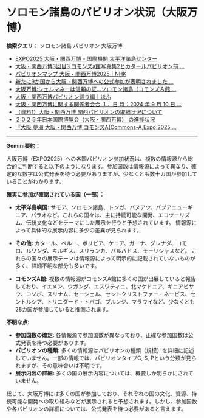 # ソロモン諸島のパビリオン状況（大阪万博）

**検索クエリ：** ソロモン諸島 パビリオン 大阪万博

- [EXPO2025 大阪・関西万博 - 国際機関 太平洋諸島センター](https://pic.or.jp/featured_word/10255/)
- [大阪・関西万博3回目3 コモンズa館写真集2とカタールパビリオン前 ...](https://ameblo.jp/bomuu/entry-12895014892.html)
- [パビリオンマップ 大阪・関西万博2025｜NHK](https://www3.nhk.or.jp/news/special/osaka_expo/pavilion/)
- [新たに9か国から大阪・関西万博への公式参加が表明されました ...](https://www.expo2025.or.jp/news/news-20220531-01/)
- [大阪万博:シェルマネーは信頼の証…ソロモン諸島（コモンズＡ館 ...](https://www.yomiuri.co.jp/expo2025/now/20250523-OYO1T50009/)
- [大阪・関西万博パビリオン巡り編｜ほふ](https://note.com/matugeya/n/nedf39f8182d6)
- [大阪・関西万博に関する関係者会合 １．日 時：2024 年 9 月 10 日 ...](https://www.cas.go.jp/jp/seisaku/osaka_kansai_banpaku/pdf/r60910_siryou1.pdf)
- [（資料1）大阪・関西万博 関西パビリオンの取組状況について](https://www.kouiki-kansai.jp/material/files/group/3/1-170shiryo1.pdf)
- [２０２５年日本国際博覧会（大阪・関西万博） の進捗状況](https://www.cas.go.jp/jp/seisaku/expo_suisin_honbu/kankei_renraku/dai5/siryou1.pdf)
- [『大阪 夢洲 大阪・関西万博 コモンズA(Commons-A,Expo 2025 ...](https://4travel.jp/travelogue/11979428)


---

**Gemini要約：**

大阪万博（EXPO2025）への各国パビリオン参加状況は、複数の情報源から総合的に判断すると以下のようになります。参加国数は情報源によって異なり、確定的な数字は公式発表を待つ必要がありますが、少なくとも数十カ国が参加していることがわかります。

**確実に参加が確認されている国（一部）：**

* **太平洋島嶼国:** サモア、ソロモン諸島、トンガ、バヌアツ、パプアニューギニア、パラオなど。これらの国々は、主に持続可能な開発、エコツーリズム、伝統文化などをテーマにした展示を行うと予想されています。  情報源によって具体的な展示内容に多少の差異が見られます。

* **その他:** カタール、ペルー、ボリビア、ケニア、ガーナ、グレナダ、コモロ、ルワンダ、キルギス、スリランカ、バルバドス、モーリシャスなど。 これらの国々の展示テーマは情報源によって明示的に記載されていないものが多く、詳細不明な部分も多いです。

* **コモンズA館:**  複数の情報源がコモンズA館に多くの国が出展していると報告しており、イエメン、ウガンダ、エスワティニ、北マケドニア、ギニアビサウ、コソボ、スリナム、セーシェル、セントクリストファー・ネービス、セントルシア、トリニダード・トバゴ、ブルンジ、マラウイなど、少なくとも28カ国が参加していると推測されます。


**不明な点:**

* **参加国数の確定:** 各情報源で参加国数が異なっており、正確な参加国数は公式発表を待つ必要があります。
* **パビリオンの種類:**  多くの情報源はパビリオンの種類（規模）を詳細に記述していません。一部の情報では、パビリオンタイプC, S, Pという分類が見られますが、その意味合いは不明です。
* **展示内容の詳細:**  多くの国の展示内容については、概要しか明らかにされていません。


総じて、大阪万博には多くの国が参加しており、それぞれの国の文化、資源、持続可能な開発への取り組みなどが展示されると予想されます。しかし、参加国数や各パビリオンの詳細については、公式発表を待つ必要があると言えます。

